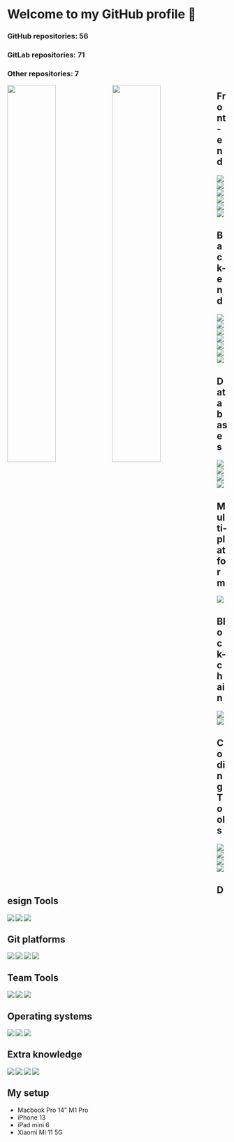 # Welcome to my GitHub profile 👋
### GitHub repositories: 56
### GitLab repositories: 71
### Other repositories: 7

<img align="left" width="47%" src="https://github-readme-stats.vercel.app/api?username=grizzlybeardev&count_private=true" />
<img align="left" width="47%" src="https://github-readme-stats.vercel.app/api/top-langs/?username=grizzlybeardev" />

## Front-end
<img align="left"  src="https://img.shields.io/badge/vuejs-%2335495e.svg?style=for-the-badge&logo=vuedotjs&logoColor=%234FC08D" />
<img align="left"  src="https://img.shields.io/badge/Nuxt-002E3B?style=for-the-badge&logo=nuxtdotjs&logoColor=#00DC82" />
<img align="left"  src="https://img.shields.io/badge/tailwindcss-%2338B2AC.svg?style=for-the-badge&logo=tailwind-css&logoColor=white" />
<img align="left"  src="https://img.shields.io/badge/Next-black?style=for-the-badge&logo=next.js&logoColor=white" />
<img align="left"  src="https://img.shields.io/badge/threejs-black?style=for-the-badge&logo=three.js&logoColor=white" />
<img align=""  src="https://img.shields.io/badge/typescript-%23007ACC.svg?style=for-the-badge&logo=typescript&logoColor=white" />

## Back-end
<img align="left"  src="https://img.shields.io/badge/node.js-6DA55F?style=for-the-badge&logo=node.js&logoColor=white" />
<img align="left"  src="https://img.shields.io/badge/nestjs-%23E0234E.svg?style=for-the-badge&logo=nestjs&logoColor=white" />
<img align="left"  src="https://img.shields.io/badge/dart-%230175C2.svg?style=for-the-badge&logo=dart&logoColor=white" />
<img align="left"  src="https://img.shields.io/badge/go-%2300ADD8.svg?style=for-the-badge&logo=go&logoColor=white" />
<img align="left"  src="https://img.shields.io/badge/docker-%230db7ed.svg?style=for-the-badge&logo=docker&logoColor=white" />
<img align="left"  src="https://img.shields.io/badge/typescript-%23007ACC.svg?style=for-the-badge&logo=typescript&logoColor=white" />
<img align=""  src="https://img.shields.io/badge/nginx-%23009639.svg?style=for-the-badge&logo=nginx&logoColor=white)" />

## Databases
<img align="left"  src="https://img.shields.io/badge/MongoDB-%234ea94b.svg?style=for-the-badge&logo=mongodb&logoColor=white" />
<img align="left"  src="https://img.shields.io/badge/Realm-39477F?style=for-the-badge&logo=realm&logoColor=white" />
<img align="left"  src="https://img.shields.io/badge/postgres-%23316192.svg?style=for-the-badge&logo=postgresql&logoColor=white" />
<img align=""  src="https://img.shields.io/badge/Cockroach%20Labs-6933FF?style=for-the-badge&logo=Cockroach%20Labs&logoColor=white" />

## Multi-platform
<img align=""  src="https://img.shields.io/badge/Flutter-%2302569B.svg?style=for-the-badge&logo=Flutter&logoColor=white" />

## Block-chain
<img align="left"  src="https://img.shields.io/badge/Ethereum-3C3C3D?style=for-the-badge&logo=Ethereum&logoColor=white" />
<img align=""  src="https://img.shields.io/badge/Solidity-%23363636.svg?style=for-the-badge&logo=solidity&logoColor=white" />

## Coding Tools
<img align="left"  src="https://img.shields.io/badge/Insomnia-black?style=for-the-badge&logo=insomnia&logoColor=5849BE)" />
<img align="left"  src="https://img.shields.io/badge/Visual%20Studio%20Code-0078d7.svg?style=for-the-badge&logo=visual-studio-code&logoColor=white" />
<img align="left"  src="https://img.shields.io/badge/Xcode-007ACC?style=for-the-badge&logo=Xcode&logoColor=white" />
<img align=""  src="https://img.shields.io/badge/Android%20Studio-3DDC84.svg?style=for-the-badge&logo=android-studio&logoColor=white" />

## Design Tools
<img align="left"  src="https://img.shields.io/badge/affinity%20desginer-%231B72BE.svg?style=for-the-badge&logo=affinity-designer&logoColor=white" />
<img align="left"  src="https://img.shields.io/badge/affinityphoto-%237E4DD2.svg?style=for-the-badge&logo=affinity-photo&logoColor=white" />
<img align=""  src="https://img.shields.io/badge/figma-%23F24E1E.svg?style=for-the-badge&logo=figma&logoColor=white" />

## Git platforms
<img align="left"  src="https://img.shields.io/badge/github-%23121011.svg?style=for-the-badge&logo=github&logoColor=white" />
<img align="left"  src="https://img.shields.io/badge/gitlab-%23181717.svg?style=for-the-badge&logo=gitlab&logoColor=white" />
<img align="left"  src="https://img.shields.io/badge/bitbucket-%230047B3.svg?style=for-the-badge&logo=bitbucket&logoColor=white" />
<img align=""  src="https://img.shields.io/badge/-PERFORCE%20HELIX-00AEEF?style=for-the-badge&logo=Perforce&logoColor=white" />


## Team Tools
<img align="left"  src="https://img.shields.io/badge/jira-%230A0FFF.svg?style=for-the-badge&logo=jira&logoColor=white" />
<img align="left"  src="https://img.shields.io/badge/confluence-%23172BF4.svg?style=for-the-badge&logo=confluence&logoColor=white" />
<img align=""  src="https://img.shields.io/badge/Notion-%23000000.svg?style=for-the-badge&logo=notion&logoColor=white" />

## Operating systems
<img align="left"  src="https://img.shields.io/badge/mac%20os-000000?style=for-the-badge&logo=macos&logoColor=F0F0F0" />
<img align="left"  src="https://img.shields.io/badge/-Rocky%20Linux-%2310B981?style=for-the-badge&logo=rockylinux&logoColor=white" />
<img align=""  src="https://img.shields.io/badge/Windows-0078D6?style=for-the-badge&logo=windows&logoColor=white" />

## Extra knowledge
<img align="left"  src="https://img.shields.io/badge/python-3670A0?style=for-the-badge&logo=python&logoColor=ffdd54" />
<img align="left"  src="https://img.shields.io/badge/kotlin-%230095D5.svg?style=for-the-badge&logo=kotlin&logoColor=white" />
<img align="left"  src="https://img.shields.io/badge/swift-F54A2A?style=for-the-badge&logo=swift&logoColor=white" />
<img align=""  src="https://img.shields.io/badge/Gradle-02303A.svg?style=for-the-badge&logo=Gradle&logoColor=white" />

## My setup
- Macbook Pro 14" M1 Pro
- iPhone 13
- iPad mini 6
- Xiaomi Mi 11 5G

<!-- <img align="left"  src="" />
 -->










